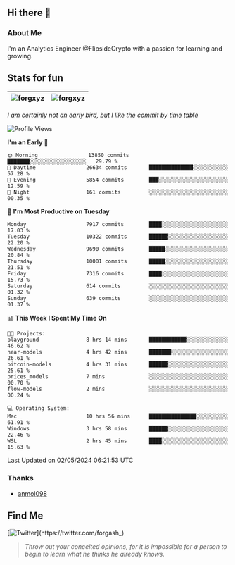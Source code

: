 ## Hi there 👋

### About Me

I'm an Analytics Engineer @FlipsideCrypto with a passion for learning and growing.
  
## Stats for fun

| <img align="center" src="https://github-readme-streak-stats.herokuapp.com/?user=forgxyz&theme=tokyonight" alt="forgxyz" /> | <img align="center" src="https://github-readme-stats.vercel.app/api?username=forgxyz&theme=tokyonight&show_icons=true" alt="forgxyz" /> |
| ------------- |------------- |

*I am certainly not an early bird, but I like the commit by time table*  

<!--START_SECTION:waka-->
![Profile Views](http://img.shields.io/badge/Profile%20Views-0-blue)

**I'm an Early 🐤** 

```text
🌞 Morning                13850 commits       ███████░░░░░░░░░░░░░░░░░░   29.79 % 
🌆 Daytime                26634 commits       ██████████████░░░░░░░░░░░   57.28 % 
🌃 Evening                5854 commits        ███░░░░░░░░░░░░░░░░░░░░░░   12.59 % 
🌙 Night                  161 commits         ░░░░░░░░░░░░░░░░░░░░░░░░░   00.35 % 
```
📅 **I'm Most Productive on Tuesday** 

```text
Monday                   7917 commits        ████░░░░░░░░░░░░░░░░░░░░░   17.03 % 
Tuesday                  10322 commits       ██████░░░░░░░░░░░░░░░░░░░   22.20 % 
Wednesday                9690 commits        █████░░░░░░░░░░░░░░░░░░░░   20.84 % 
Thursday                 10001 commits       █████░░░░░░░░░░░░░░░░░░░░   21.51 % 
Friday                   7316 commits        ████░░░░░░░░░░░░░░░░░░░░░   15.73 % 
Saturday                 614 commits         ░░░░░░░░░░░░░░░░░░░░░░░░░   01.32 % 
Sunday                   639 commits         ░░░░░░░░░░░░░░░░░░░░░░░░░   01.37 % 
```


📊 **This Week I Spent My Time On** 

```text
🐱‍💻 Projects: 
playground               8 hrs 14 mins       ████████████░░░░░░░░░░░░░   46.62 % 
near-models              4 hrs 42 mins       ███████░░░░░░░░░░░░░░░░░░   26.61 % 
bitcoin-models           4 hrs 31 mins       ██████░░░░░░░░░░░░░░░░░░░   25.61 % 
prices_models            7 mins              ░░░░░░░░░░░░░░░░░░░░░░░░░   00.70 % 
flow-models              2 mins              ░░░░░░░░░░░░░░░░░░░░░░░░░   00.24 % 

💻 Operating System: 
Mac                      10 hrs 56 mins      ███████████████░░░░░░░░░░   61.91 % 
Windows                  3 hrs 58 mins       ██████░░░░░░░░░░░░░░░░░░░   22.46 % 
WSL                      2 hrs 45 mins       ████░░░░░░░░░░░░░░░░░░░░░   15.63 % 
```


 Last Updated on 02/05/2024 06:21:53 UTC
<!--END_SECTION:waka-->

### Thanks
 - [anmol098](https://github.com/anmol098/waka-readme-stats/)
  
## Find Me
[![Twitter](https://img.shields.io/twitter/url/https/twitter.com/forgash_.svg?style=social&label=Follow%20%40forgash_)](https://twitter.com/forgash_)


> *Throw out your conceited opinions, for it is impossible for a person to begin to learn what he thinks he already knows.* 
